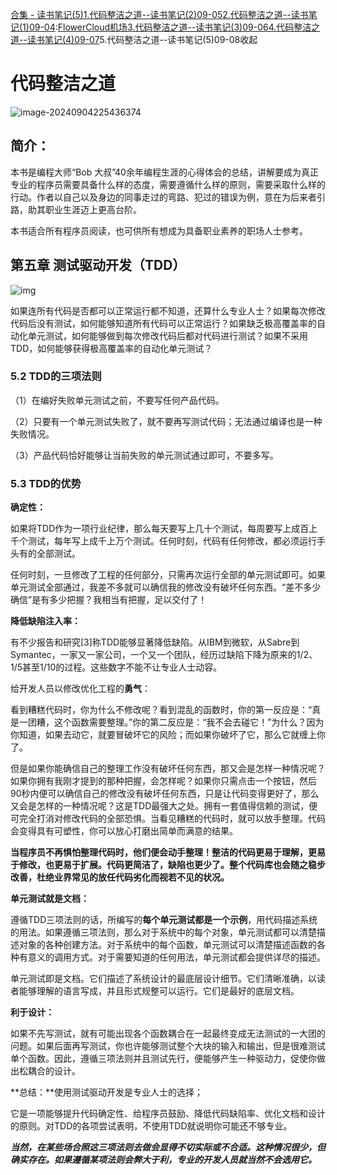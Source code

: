 [合集 \- 读书笔记(5\)](https://github.com)[1\.代码整洁之道\-\-读书笔记(2\)09\-05](https://github.com/TonyCode/p/18399331)[2\.代码整洁之道\-\-读书笔记(1\)09\-04](https://github.com/TonyCode/p/18397487):[FlowerCloud机场](https://hushicha.org)[3\.代码整洁之道\-\-读书笔记(3\)09\-06](https://github.com/TonyCode/p/18401189)[4\.代码整洁之道\-\-读书笔记(4\)09\-07](https://github.com/TonyCode/p/18402017)5\.代码整洁之道\-\-读书笔记(5\)09\-08收起
# 代码整洁之道


![image-20240904225436374](https://img2023.cnblogs.com/blog/3292471/202409/3292471-20240904225444350-116460863.png)


## 简介：


本书是编程大师“Bob 大叔”40余年编程生涯的心得体会的总结，讲解要成为真正专业的程序员需要具备什么样的态度，需要遵循什么样的原则，需要采取什么样的行动。作者以自己以及身边的同事走过的弯路、犯过的错误为例，意在为后来者引路，助其职业生涯迈上更高台阶。


本书适合所有程序员阅读，也可供所有想成为具备职业素养的职场人士参考。


## 第五章 测试驱动开发（TDD）


![img](https://img2023.cnblogs.com/blog/3292471/202409/3292471-20240908223448422-532492447.png)


如果连所有代码是否都可以正常运行都不知道，还算什么专业人士？如果每次修改代码后没有测试，如何能够知道所有代码可以正常运行？如果缺乏极高覆盖率的自动化单元测试，如何能够做到每次修改代码后都对代码进行测试？如果不采用TDD，如何能够获得极高覆盖率的自动化单元测试？


### 5\.2 TDD的三项法则


（1）在编好失败单元测试之前，不要写任何产品代码。


（2）只要有一个单元测试失败了，就不要再写测试代码；无法通过编译也是一种失败情况。


（3）产品代码恰好能够让当前失败的单元测试通过即可，不要多写。


### 5\.3 TDD的优势


**确定性：**


如果将TDD作为一项行业纪律，那么每天要写上几十个测试，每周要写上成百上千个测试，每年写上成千上万个测试。任何时刻，代码有任何修改，都必须运行手头有的全部测试。


任何时刻，一旦修改了工程的任何部分，只需再次运行全部的单元测试即可。如果单元测试全部通过，我差不多就可以确信我的修改没有破坏任何东西。“差不多少确信”是有多少把握？我相当有把握，足以交付了！


**降低缺陷注入率：**


有不少报告和研究\[3]称TDD能够显著降低缺陷。从IBM到微软，从Sabre到Symantec，一家又一家公司，一个又一个团队，经历过缺陷下降为原来的1/2、1/5甚至1/10的过程。这些数字不能不让专业人士动容。


给开发人员以修改优化工程的**勇气**：


看到糟糕代码时，你为什么不修改呢？看到混乱的函数时，你的第一反应是：“真是一团糟，这个函数需要整理。”你的第二反应是：“我不会去碰它！”为什么？因为你知道，如果去动它，就要冒破坏它的风险；而如果你破坏了它，那么它就缠上你了。


但是如果你能确信自己的整理工作没有破坏任何东西，那又会是怎样一种情况呢？如果你拥有我刚才提到的那种把握，会怎样呢？如果你只需点击一个按钮，然后90秒内便可以确信自己的修改没有破坏任何东西，只是让代码变得更好了，那么又会是怎样的一种情况呢？这是TDD最强大之处。拥有一套值得信赖的测试，便可完全打消对修改代码的全部恐惧。当看见糟糕的代码时，就可以放手整理。代码会变得具有可塑性，你可以放心打磨出简单而满意的结果。


**当程序员不再惧怕整理代码时，他们便会动手整理！整洁的代码更易于理解，更易于修改，也更易于扩展。代码更简洁了，缺陷也更少了。整个代码库也会随之稳步改善，杜绝业界常见的放任代码劣化而视若不见的状况。**


**单元测试就是文档：**


遵循TDD三项法则的话，所编写的**每个单元测试都是一个示例**，用代码描述系统的用法。如果遵循三项法则，那么对于系统中的每个对象，单元测试都可以清楚描述对象的各种创建方法。对于系统中的每个函数，单元测试可以清楚描述函数的各种有意义的调用方式。对于需要知道的任何用法，单元测试都会提供详尽的描述。


单元测试即是文档。它们描述了系统设计的最底层设计细节。它们清晰准确，以读者能够理解的语言写成，并且形式规整可以运行。它们是最好的底层文档。


**利于设计：**


如果不先写测试，就有可能出现各个函数耦合在一起最终变成无法测试的一大团的问题。如果后面再写测试，你也许能够测试整个大块的输入和输出，但是很难测试单个函数。因此，遵循三项法则并且测试先行，便能够产生一种驱动力，促使你做出松耦合的设计。


**总结：**使用测试驱动开发是专业人士的选择；


它是一项能够提升代码确定性、给程序员鼓励、降低代码缺陷率、优化文档和设计的原则。对TDD的各项尝试表明，不使用TDD就说明你可能还不够专业。


***当然，在某些场合照这三项法则去做会显得不切实际或不合适。这种情况很少，但确实存在。如果遵循某项法则会弊大于利，专业的开发人员就当然不会选用它。***



